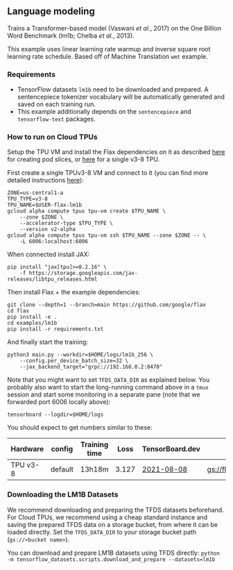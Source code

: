 
## Language modeling
Trains a Transformer-based model (Vaswani *et al.*, 2017) on the One Billion
Word Benchmark (lm1b; Chelba *et al.*, 2013).

This example uses linear learning rate warmup and inverse square root learning
rate schedule. Based off of Machine Translation `wmt` example.


### Requirements

*   TensorFlow datasets `lm1b` need to be downloaded and prepared.
    A sentencepiece tokenizer vocabulary will be automatically generated
    and saved on each training run.
*   This example additionally depends on the `sentencepiece` and
    `tensorflow-text` packages.


### How to run on Cloud TPUs

Setup the TPU VM and install the Flax dependencies on it as described
[here](https://cloud.google.com/tpu/docs/jax-pods) for creating pod slices, or
[here](https://cloud.google.com/tpu/docs/jax-quickstart-tpu-vm) for a single
v3-8 TPU.


First create a single TPUv3-8 VM and connect to it (you can find more detailed
instructions [here](https://cloud.google.com/tpu/docs/jax-quickstart-tpu-vm)):

```
ZONE=us-central1-a
TPU_TYPE=v3-8
TPU_NAME=$USER-flax-lm1b
gcloud alpha compute tpus tpu-vm create $TPU_NAME \
    --zone $ZONE \
    --accelerator-type $TPU_TYPE \
    --version v2-alpha
gcloud alpha compute tpus tpu-vm ssh $TPU_NAME --zone $ZONE -- \
    -L 6006:localhost:6006
```

When connected install JAX:

```
pip install "jax[tpu]>=0.2.16" \
    -f https://storage.googleapis.com/jax-releases/libtpu_releases.html
```

Then install Flax + the example dependencies:

```
git clone --depth=1 --branch=main https://github.com/google/flax
cd flax
pip install -e .
cd examples/lm1b
pip install -r requirements.txt
```

And finally start the training:

```
python3 main.py --workdir=$HOME/logs/lm1b_256 \
    --config.per_device_batch_size=32 \
    --jax_backend_target="grpc://192.168.0.2:8470"
```

Note that you might want to set `TFDS_DATA_DIR` as explained below. You probably
also want to start the long-running command above in a `tmux` session and start
some monitoring in a separate pane (note that we forwarded port 6006 locally
above):

```
tensorboard --logdir=$HOME/logs
```

You should expect to get numbers similar to these:


Hardware | config  | Training time |      Loss      |                             TensorBoard.dev                              |                                                          Workdir
-------- | ------- | ------------- | -------------- | ------------------------------------------------------------------------ | --------------------------------------------------------------------------------------------------------------------------
TPU v3-8 | default | 13h18m | 3.127 | [2021-08-08](https://tensorboard.dev/experiment/n30WkNOZTJq3RHWD7wNslg/) | [gs://flax_public/examples/lm1b/default](https://console.cloud.google.com/storage/browser/flax_public/examples/lm1b/default)

### Downloading the LM1B Datasets

We recommend downloading and preparing the TFDS datasets beforehand. For Cloud
TPUs, we recommend using a cheap standard instance and saving the prepared TFDS
data on a storage bucket, from where it can be loaded directly. Set the
`TFDS_DATA_DIR` to your storage bucket path (`gs://<bucket name>`).

You can download and prepare LM1B datasets using TFDS directly:
`python -m tensorflow_datasets.scripts.download_and_prepare
--datasets=lm1b`

